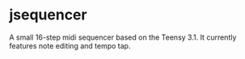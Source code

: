 # jsequencer
A small 16-step midi sequencer based on the Teensy 3.1.  It currently features note editing and tempo tap.
